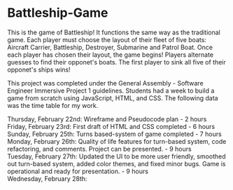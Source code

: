 # Battleship-Game

This is the game of Battleship! It functions the same way as the traditional game.  Each player must choose the layout of their fleet of five boats: Aircraft Carrier, Battleship, Destroyer, Submarine and Patrol Boat.  Once each player has chosen their layout, the game begins!  Players alternate guesses to find their opponet's boats.  The first player to sink all five of their opponet's ships wins! <br /> 

This project was completed under the General Assembly - Software Engineer Immersive Project 1 guidelines.  Students had a week to build a game from scratch using JavaScript, HTML, and CSS.  The following data was the time table for my work.

Thursday, February 22nd: Wireframe and Pseudocode plan - 2 hours <br /> 
Friday, February 23rd: First draft of HTML and CSS completed - 6 hours <br /> 
Sunday, February 25th: Turns based-system of game completed - 7 hours <br /> 
Monday, February 26th: Quality of life features for turn-based system, code refactoring, and comments. Project can be presented. - 9 hours <br /> 
Tuesday, February 27th: Updated the UI to be more user friendly, smoothed out turn-based system, added color themes, and fixed minor bugs.  Game is operational and ready for presentation. - 9 hours <br />
Wednesday, February 28th: 